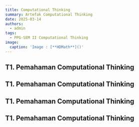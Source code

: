 ```yaml
---
title: Computational Thinking
summary: Artefak Computational Thinking
date: 2025-03-14
authors:
  - admin
tags:
  - PPG-SEM II Computational Thinking
image:
  caption: 'Image : [**HDMath**]()'
---
```


## T1. Pemahaman Computational Thinking

## T1. Pemahaman Computational Thinking

## T1. Pemahaman Computational Thinking

## T1. Pemahaman Computational Thinking




